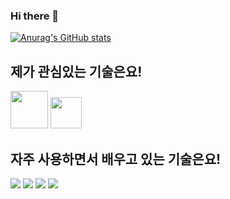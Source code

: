 ### Hi there 👋
[![Anurag's GitHub stats](https://github-readme-stats.vercel.app/api?username=panxoat)](https://github.com/anuraghazra/github-readme-stats)

## 제가 관심있는 기술은요!
<p align="left">
  <img src="https://media.giphy.com/media/XH9wwXfUXu91wAJwN5/giphy.gif" width="60">
  <img src="https://i.giphy.com/media/eNAsjO55tPbgaor7ma/200w.webp" width="50">
</p>

## 자주 사용하면서 배우고 있는 기술은요!
<p align="left">
  <img src="https://img.shields.io/badge/-Next.js-black?logo=Next.js&logoColor=white">
  <img src="https://img.shields.io/badge/-React-blue?logo=React&logoColor=white">
  <img src="https://img.shields.io/badge/-Typescript-blue?logo=Typescript&logoColor=white">
    <img src="https://img.shields.io/badge/-d3-orange?logo=d3.js&logoColor=white"><br />
</p>

<!--
**Panxoat/Panxoat** is a ✨ _special_ ✨ repository because its `README.md` (this file) appears on your GitHub profile.

Here are some ideas to get you started:

- 🔭 I’m currently working on ...
- 🌱 I’m currently learning ...
- 👯 I’m looking to collaborate on ...
- 🤔 I’m looking for help with ...
- 💬 Ask me about ...
- 📫 How to reach me: ...
- 😄 Pronouns: ...
- ⚡ Fun fact: ...
-->
